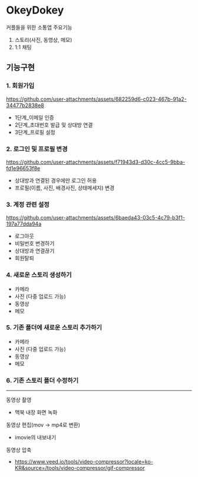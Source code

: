 # OkeyDokey
커플들을 위한 소통앱
주요기능
1. 스토리(사진, 동영상, 메모)
2. 1:1 채팅
  

## 기능구현

### 1. 회원가입
https://github.com/user-attachments/assets/682259d6-c023-467b-91a2-34477b2838e8

- 1단계_이메일 인증
- 2단계_초대번호 발급 및 상대방 연결
- 3단계_프로필 설정



### 2. 로그인 및 프로필 변경
https://github.com/user-attachments/assets/f71943d3-d30c-4cc5-9bba-fd1e96653f8e

- 상대방과 연결된 경우에만 로그인 허용
- 프로필(이름, 사진, 배경사진, 상태메세지) 변경

  
### 3. 계정 관련 설정
https://github.com/user-attachments/assets/6baeda43-03c5-4c79-b3f1-197a77dda94a

- 로그아웃
- 비밀번호 변경하기
- 상대방과 연결끊기
- 회원탈퇴


### 4. 새로운 스토리 생성하기

- 카메라
- 사진 (다중 업로드 가능)
- 동영상
- 메모


### 5. 기존 폴더에 새로운 스토리 추가하기

- 카메라
- 사진 (다중 업로드 가능)
- 동영상
- 메모


### 6. 기존 스토리 폴더 수정하기

  





---
동영상 촬영
- 맥북 내장 화면 녹화

동영상 편집(mov -> mp4로 변환)
- imovie의 내보내기 

동영상 압축
- https://www.veed.io/tools/video-compressor?locale=ko-KR&source=/tools/video-compressor/gif-compressor
